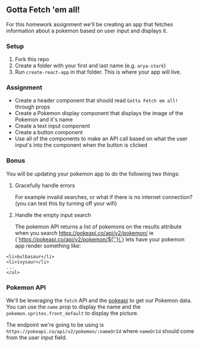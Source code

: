 ## Gotta Fetch 'em all!

For this homework assignment we'll be creating an app that fetches information about
a pokemon based on user input and displays it.

### Setup

1. Fork this repo
2. Create a folder with your first and last name (e.g. `arya-stark`)
3. Run `create-react-app` in that folder. This is where your app will live.

### Assignment

* Create a header component that should read `Gotta Fetch em all!` through props
* Create a Pokemon display component that displays the image of the Pokemon and it's name
* Create a text input component
* Create a button component
* Use all of the components to make an API call based on what the user input's into the component when the button is clicked

### Bonus

You will be updating your pokemon app to do the following two things:

1. Gracefully handle errors

   For example invalid searches, or what if there is no internet connection? (you can test this by turning off your wifi)

2. Handle the empty input search

   The pokemon API returns a list of pokemons on the results attribute when you search https://pokeapi.co/api/v2/pokemon/ ie (\`https://pokeapi.co/api/v2/pokemon/${''}\`)
   lets have your pokemon app render something like:

```<ul>
<li>bulbasaur</li>
<li>ivysaur</li>
...
</ul>
```

### Pokemon API

We'll be leveraging the `fetch` API and the [pokeapi](https://pokeapi.co/docsv2/#pokemon-section) to get our Pokemon data. You can use the `name` prop to display the name and the `pokemon.sprites.front_default` to display the picture.

The endpoint we're going to be using is `https://pokeapi.co/api/v2/pokemon/:nameOrId` where `nameOrId` should come from the user input field.
